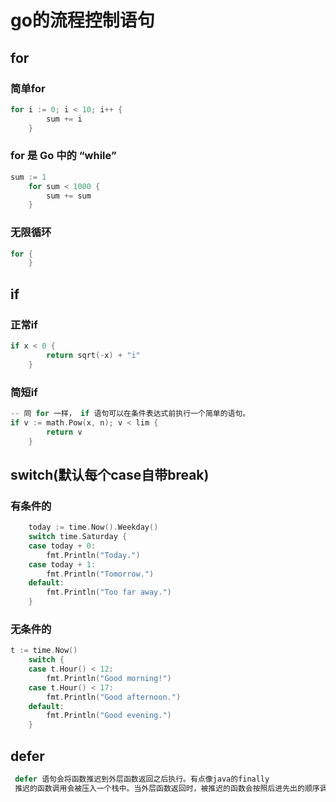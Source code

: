 # go的流程控制语句
## for
### 简单for
```go
for i := 0; i < 10; i++ {
		sum += i
	}
```
### for 是 Go 中的 “while”
```go 
sum := 1
	for sum < 1000 {
		sum += sum
	}
```
### 无限循环
```go 
for {
	}
```


## if
### 正常if
```go 
if x < 0 {
		return sqrt(-x) + "i"
	}
```
### 简短if

```go 
-- 同 for 一样， if 语句可以在条件表达式前执行一个简单的语句。
if v := math.Pow(x, n); v < lim {
		return v
	}
```


## switch(默认每个case自带break)
### 有条件的
```go 
	today := time.Now().Weekday()
	switch time.Saturday {
	case today + 0:
		fmt.Println("Today.")
	case today + 1:
		fmt.Println("Tomorrow.")
	default:
		fmt.Println("Too far away.")
	}
```
### 无条件的
```go 
t := time.Now()
	switch {
	case t.Hour() < 12:
		fmt.Println("Good morning!")
	case t.Hour() < 17:
		fmt.Println("Good afternoon.")
	default:
		fmt.Println("Good evening.")
	}
```


## defer
```go 
 defer 语句会将函数推迟到外层函数返回之后执行。有点像java的finally
 推迟的函数调用会被压入一个栈中。当外层函数返回时，被推迟的函数会按照后进先出的顺序调用。
```

